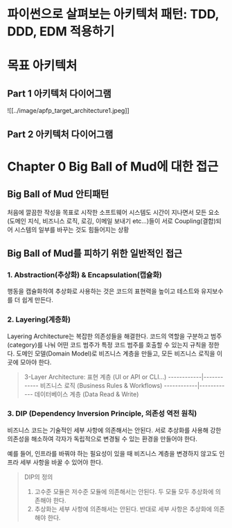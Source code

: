 # 파이썬으로 살펴보는 아키텍처 패턴: TDD, DDD, EDM 적용하기
# 목표 아키텍처
## Part 1 아키텍처 다이어그램

![[../image/apfp_target_architecture1.jpeg]]

## Part 2 아키텍처 다이어그램


# Chapter 0 Big Ball of Mud에 대한 접근

## Big Ball of Mud 안티패턴

처음에 깔끔한 작성을 목표로 시작한 소프트웨어 시스템도 시간이 지나면서 모든 요소 (도메인 지식, 비즈니스 로직, 로깅, 이메일 보내기 etc…)들이 서로 Coupling(결합)되어 시스템의 일부를 바꾸는 것도 힘들어지는 상황

## Big Ball of Mud를 피하기 위한 일반적인 접근

### 1. Abstraction(추상화) & Encapsulation(캡슐화)
행동을 캡슐화하여 추상화로 사용하는 것은 코드의 표현력을 높이고 테스트와 유지보수를 더 쉽게 만든다.
### 2. Layering(계층화)
Layering Architecture는 복잡한 의존성들을 해결한다. 코드의 역할을 구분하고 범주(category)를 나눠 어떤 코드 범주가 특정 코드 범주를 호출할 수 있는지 규칙을 정한다. 도메인 모델(Domain Model)로 비즈니스 계층을 만들고, 모든 비즈니스 로직을 이곳에 모아야 한다.

>3-Layer Architecture:
>표현 계층 (UI or API or CLI…)
>------------|------------
>비즈니스 로직 (Business Rules & Workflows)
>------------|------------
>데이터베이스 계층 (Data Read & Write)
 
### 3. DIP (Dependency Inversion Principle, 의존성 역전 원칙)
비즈니스 코드는 기술적인 세부 사항에 의존해서는 안된다. 서로 추상화를 사용해 강한 의존성을 해소하여 각자가 독립적으로 변경될 수 있는 환경을 만들어야 한다.

예를 들어, 인프라를 바꿔야 하는 필요성이 있을 때 비즈니스 계층을 변경하지 않고도 인프라 세부 사항을 바꿀 수 있어야 한다.

>DIP의 정의
>1. 고수준 모듈은 저수준 모듈에 의존해서는 안된다. 두 모듈 모두 추상화에 의존해야 한다.
>2. 추상화는 세부 사항에 의존해서는 안된다. 반대로 세부 사항은 추상화에 의존해야 한다.